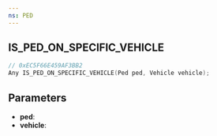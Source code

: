 ```yaml
---
ns: PED
---
```

## IS_PED_ON_SPECIFIC_VEHICLE

```c
// 0xEC5F66E459AF3BB2
Any IS_PED_ON_SPECIFIC_VEHICLE(Ped ped, Vehicle vehicle);
```

## Parameters
* **ped**:
* **vehicle**:
